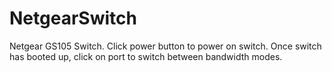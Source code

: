 # NetgearSwitch
Netgear GS105 Switch.  Click power button to power on switch.  Once switch has booted up, click on port to switch between bandwidth modes. 

